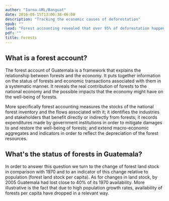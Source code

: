 ```yaml
---
author: "Iarna-URL/Banguat"
date: 2016-05-15T13:00:38-06:00
description: "Tracking the economic causes of deforestation"
epub: ""
lead: "Forest accounting revealed that over 95% of deforestation happened outside of the control of government institutions and that the use of fuelwood has a higher impact on forests than previously thought."
pdf: ""
title: Forests
---
```


## What is a forest account?

The forest account of Guatemala is a framework that explains the relationship between forests and the economy. It puts together information on the status of forests and economic transactions associated with them in a systematic manner. It reveals the real contribution of forests to the national economy and the possible impacts that the economy might have on the well-being of forests.

More specifically forest accounting measures the stocks of the national forest inventory and the flows associated with it; it identifies the industries and stakeholders that benefit directly or indirectly from forests; it records expenditures made by government institutions in order to mitigate damages to and restore the well-being of forests; and extend macro-economic aggregates and indicators in order to reflect the depreciation of the forest resources.

## What's the status of forests in Guatemala?

In order to answer this question we turn to the change of forest land stock in comparison with 1970 and to an indicator of this change relative to population (forest land stock per capita). As for changes in land stock, by 2005 Guatemala had lost close to 40% of its 1970 availability. More illustrative is the fact that due to high population growth rates, availability of forests per capita have dropped in a relevant way. 
